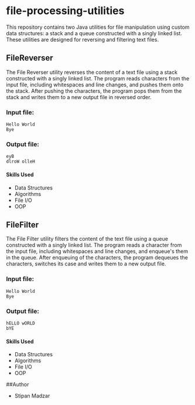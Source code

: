 # file-processing-utilities

This repository contains two Java utilities for file manipulation using custom data structures: a stack and a queue constructed with a singly linked list. These utilities are designed for reversing and filtering text files.


## FileReverser

The File Reverser utility reverses the content of a text file using a stack constructed with a singly linked list. The program reads characters from the input file, including whitespaces and line changes, and pushes them onto the stack. After pushing the characters, the program pops them from the stack and writes them to a new output file in reversed order.

### Input file:
```
Hello World
Bye
```
### Output file:
```
eyB
dlroW olleH
```
#### Skills Used

- Data Structures
- Algorithms
- File I/O
- OOP

## FileFilter

The File Filter utility filters the content of the text file using a queue constructed with a singly linked list. The program reads a character from the input file, including whitespaces and line changes, and enqueue's them in the queue. After enqueuing of the characters, the program dequeues the characters, switches its case and writes them to a new output file. 

### Input file:
```
Hello World
Bye
```
### Output file:
```
hELLO wORLD
bYE
```
#### Skills Used

- Data Structures
- Algorithms
- File I/O
- OOP

##Author

- Stipan Madzar


